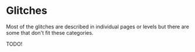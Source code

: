 # Glitches

Most of the glitches are described in individual pages or levels but there are some that don't fit these categories.

TODO!
